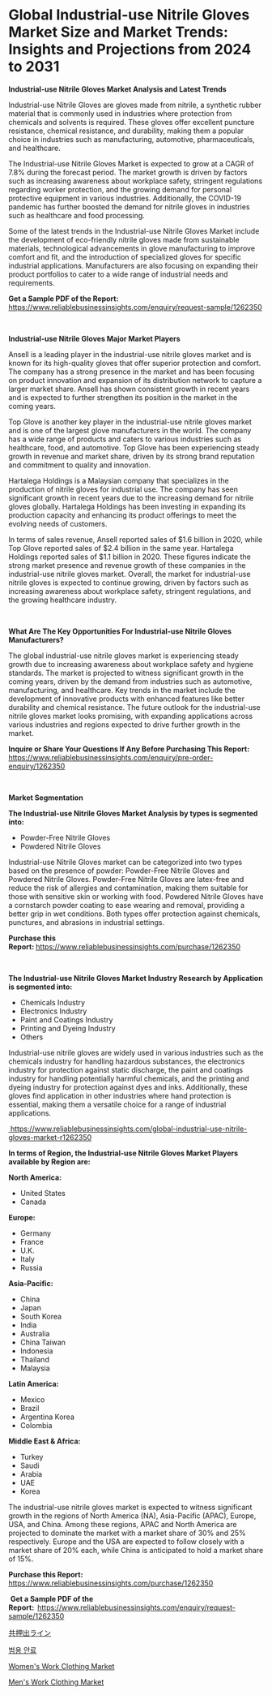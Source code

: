 <p><h1>Global Industrial-use Nitrile Gloves Market Size and Market Trends: Insights and Projections from 2024 to 2031</h1></p><p><strong>Industrial-use Nitrile Gloves Market Analysis and Latest Trends</strong></p>
<p><p>Industrial-use Nitrile Gloves are gloves made from nitrile, a synthetic rubber material that is commonly used in industries where protection from chemicals and solvents is required. These gloves offer excellent puncture resistance, chemical resistance, and durability, making them a popular choice in industries such as manufacturing, automotive, pharmaceuticals, and healthcare.</p><p>The Industrial-use Nitrile Gloves Market is expected to grow at a CAGR of 7.8% during the forecast period. The market growth is driven by factors such as increasing awareness about workplace safety, stringent regulations regarding worker protection, and the growing demand for personal protective equipment in various industries. Additionally, the COVID-19 pandemic has further boosted the demand for nitrile gloves in industries such as healthcare and food processing.</p><p>Some of the latest trends in the Industrial-use Nitrile Gloves Market include the development of eco-friendly nitrile gloves made from sustainable materials, technological advancements in glove manufacturing to improve comfort and fit, and the introduction of specialized gloves for specific industrial applications. Manufacturers are also focusing on expanding their product portfolios to cater to a wide range of industrial needs and requirements.</p></p>
<p><strong>Get a Sample PDF of the Report:&nbsp;</strong> <a href="https://www.reliablebusinessinsights.com/enquiry/request-sample/1262350">https://www.reliablebusinessinsights.com/enquiry/request-sample/1262350</a></p>
<p>&nbsp;</p>
<p><strong>Industrial-use Nitrile Gloves Major Market Players</strong></p>
<p><p>Ansell is a leading player in the industrial-use nitrile gloves market and is known for its high-quality gloves that offer superior protection and comfort. The company has a strong presence in the market and has been focusing on product innovation and expansion of its distribution network to capture a larger market share. Ansell has shown consistent growth in recent years and is expected to further strengthen its position in the market in the coming years.</p><p>Top Glove is another key player in the industrial-use nitrile gloves market and is one of the largest glove manufacturers in the world. The company has a wide range of products and caters to various industries such as healthcare, food, and automotive. Top Glove has been experiencing steady growth in revenue and market share, driven by its strong brand reputation and commitment to quality and innovation.</p><p>Hartalega Holdings is a Malaysian company that specializes in the production of nitrile gloves for industrial use. The company has seen significant growth in recent years due to the increasing demand for nitrile gloves globally. Hartalega Holdings has been investing in expanding its production capacity and enhancing its product offerings to meet the evolving needs of customers.</p><p>In terms of sales revenue, Ansell reported sales of $1.6 billion in 2020, while Top Glove reported sales of $2.4 billion in the same year. Hartalega Holdings reported sales of $1.1 billion in 2020. These figures indicate the strong market presence and revenue growth of these companies in the industrial-use nitrile gloves market. Overall, the market for industrial-use nitrile gloves is expected to continue growing, driven by factors such as increasing awareness about workplace safety, stringent regulations, and the growing healthcare industry.</p></p>
<p>&nbsp;</p>
<p><strong>What Are The Key Opportunities For Industrial-use Nitrile Gloves Manufacturers?</strong></p>
<p><p>The global industrial-use nitrile gloves market is experiencing steady growth due to increasing awareness about workplace safety and hygiene standards. The market is projected to witness significant growth in the coming years, driven by the demand from industries such as automotive, manufacturing, and healthcare. Key trends in the market include the development of innovative products with enhanced features like better durability and chemical resistance. The future outlook for the industrial-use nitrile gloves market looks promising, with expanding applications across various industries and regions expected to drive further growth in the market.</p></p>
<p><strong>Inquire or Share Your Questions If Any Before Purchasing This Report:</strong> <a href="https://www.reliablebusinessinsights.com/enquiry/pre-order-enquiry/1262350">https://www.reliablebusinessinsights.com/enquiry/pre-order-enquiry/1262350</a></p>
<p>&nbsp;</p>
<p><strong>Market Segmentation</strong></p>
<p><strong>The Industrial-use Nitrile Gloves Market Analysis by types is segmented into:</strong></p>
<p><ul><li>Powder-Free Nitrile Gloves</li><li>Powdered Nitrile Gloves</li></ul></p>
<p><p>Industrial-use Nitrile Gloves market can be categorized into two types based on the presence of powder: Powder-Free Nitrile Gloves and Powdered Nitrile Gloves. Powder-Free Nitrile Gloves are latex-free and reduce the risk of allergies and contamination, making them suitable for those with sensitive skin or working with food. Powdered Nitrile Gloves have a cornstarch powder coating to ease wearing and removal, providing a better grip in wet conditions. Both types offer protection against chemicals, punctures, and abrasions in industrial settings.</p></p>
<p><strong>Purchase this Report:&nbsp;</strong><a href="https://www.reliablebusinessinsights.com/purchase/1262350">https://www.reliablebusinessinsights.com/purchase/1262350</a></p>
<p>&nbsp;</p>
<p><strong>The Industrial-use Nitrile Gloves Market Industry Research by Application is segmented into:</strong></p>
<p><ul><li>Chemicals Industry</li><li>Electronics Industry</li><li>Paint and Coatings Industry</li><li>Printing and Dyeing Industry</li><li>Others</li></ul></p>
<p><p>Industrial-use nitrile gloves are widely used in various industries such as the chemicals industry for handling hazardous substances, the electronics industry for protection against static discharge, the paint and coatings industry for handling potentially harmful chemicals, and the printing and dyeing industry for protection against dyes and inks. Additionally, these gloves find application in other industries where hand protection is essential, making them a versatile choice for a range of industrial applications.</p></p>
<p><a href="https://www.reliablebusinessinsights.com/global-industrial-use-nitrile-gloves-market-r1262350">&nbsp;https://www.reliablebusinessinsights.com/global-industrial-use-nitrile-gloves-market-r1262350</a></p>
<p><strong>In terms of Region, the Industrial-use Nitrile Gloves Market Players available by Region are:</strong></p>
<p>
    <p> <strong> North America: </strong>
        <ul>
            <li>United States</li>
            <li>Canada</li>
        </ul>
        </p> 
    <p> <strong> Europe: </strong>
        <ul>
            <li>Germany</li>
            <li>France</li>
            <li>U.K.</li>
            <li>Italy</li>
            <li>Russia</li>
        </ul>
        </p> 
    <p> <strong> Asia-Pacific: </strong>
        <ul>
            <li>China</li>
            <li>Japan</li>
            <li>South Korea</li>
            <li>India</li>
            <li>Australia</li>
            <li>China Taiwan</li>
            <li>Indonesia</li>
            <li>Thailand</li>
            <li>Malaysia</li>
        </ul>
        </p> 
    <p> <strong> Latin America: </strong>
        <ul>
            <li>Mexico</li>
            <li>Brazil</li>
            <li>Argentina Korea</li>
            <li>Colombia</li>
        </ul>
        </p> 
    <p> <strong> Middle East & Africa: </strong>
        <ul>
            <li>Turkey</li>
            <li>Saudi</li>
            <li>Arabia</li>
            <li>UAE</li>
            <li>Korea</li>
        </ul>
    </p>
    </p>
<p><p>The industrial-use nitrile gloves market is expected to witness significant growth in the regions of North America (NA), Asia-Pacific (APAC), Europe, USA, and China. Among these regions, APAC and North America are projected to dominate the market with a market share of 30% and 25% respectively. Europe and the USA are expected to follow closely with a market share of 20% each, while China is anticipated to hold a market share of 15%.</p></p>
<p><strong>Purchase this Report: </strong><a href="https://www.reliablebusinessinsights.com/purchase/1262350">https://www.reliablebusinessinsights.com/purchase/1262350</a></p>
<p>&nbsp;<strong>Get a Sample PDF of the Report:&nbsp;&nbsp;</strong><a href="https://www.reliablebusinessinsights.com/enquiry/request-sample/1262350">https://www.reliablebusinessinsights.com/enquiry/request-sample/1262350</a></p>
<p><strong></strong></p>
<p><p><a href="https://github.com/DayanaRunolfsdottir/Market-Research-Report-List-1/blob/main/4620767145094.md">共押出ライン</a></p><p><a href="https://github.com/nigaleamar09/Market-Research-Report-List-1/blob/main/3150756153143.md">범용 안료</a></p><p><a href="https://github.com/kmtkihkn89/Market-Research-Report-List-1/blob/main/womens-work-clothing-market.md">Women's Work Clothing Market</a></p><p><a href="https://github.com/flwellarose/Market-Research-Report-List-1/blob/main/mens-work-clothing-market.md">Men's Work Clothing Market</a></p></p>